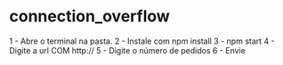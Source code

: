 # connection_overflow


1 - Abre o terminal na pasta.
2 - Instale com npm install
3 - npm start
4 - Digite a url COM http://
5 - Digite o número de pedidos
6 - Envie